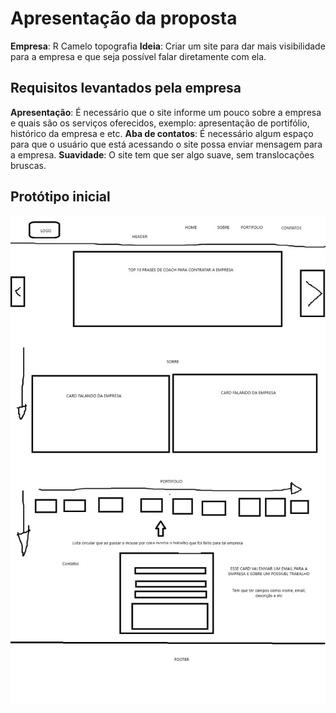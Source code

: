 # Apresentação da proposta
**Empresa**: R Camelo topografia
**Ideia**: Criar um site para dar mais visibilidade para a empresa e que seja possível falar diretamente com ela.

## Requisitos levantados pela empresa
**Apresentação**: É necessário que o site informe um pouco sobre a empresa e quais são os serviços oferecidos, exemplo: apresentação de portifólio, histórico da empresa e etc.
**Aba de contatos**: É necessário algum espaço para que o usuário que está acessando o site possa enviar mensagem para a empresa.
**Suavidade**: O site tem que ser algo suave, sem translocações bruscas.

## Protótipo inicial
![Protótipo](\prototipo\prototipo.jpg)